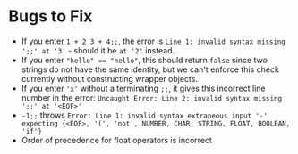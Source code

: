 # Bugs to Fix

- If you enter `1 + 2 3 + 4;;`, the error is `Line 1: invalid syntax missing ';;' at '3'` - should it be `at '2'` instead.
- If you enter `"hello" == "hello"`, this should return `false` since two strings do not have the same identity, but we can't enforce this check currently without constructing wrapper objects.
- If you enter `'x'` without a terminating `;;`, it gives this incorrect line number in the error: `Uncaught Error: Line 2: invalid syntax missing ';;' at '<EOF>'`
- `-1;;` throws `Error: Line 1: invalid syntax extraneous input '-' expecting {<EOF>, '(', 'not', NUMBER, CHAR, STRING, FLOAT, BOOLEAN, 'if'}`
- Order of precedence for float operators is incorrect

